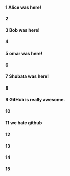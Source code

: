 #### 1 Alice was here!
#### 2
#### 3 Bob was here!
#### 4
#### 5 omar was here!
#### 6
#### 7 Shubata was here!
#### 8
#### 9 GitHub is really awesome.
#### 10
#### 11 we hate github
#### 12
#### 13
#### 14
#### 15